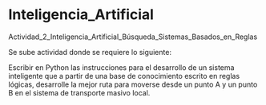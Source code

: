 # Inteligencia_Artificial
Actividad_2_Inteligencia_Artificial_Búsqueda_Sistemas_Basados_en_Reglas

Se sube actividad donde se requiere lo siguiente:

Escribir en Python las instrucciones para el desarrollo de un sistema inteligente que a partir de una base de conocimiento escrito en reglas lógicas, desarrolle la mejor ruta para moverse desde un punto A y un punto B en el sistema de transporte masivo local.
